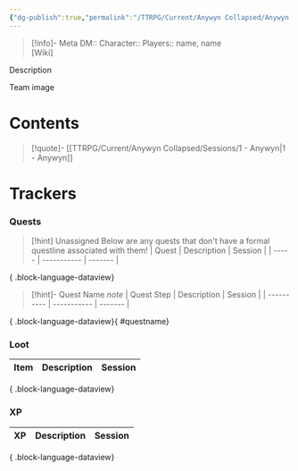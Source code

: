 ```yaml
---
{"dg-publish":true,"permalink":"/TTRPG/Current/Anywyn Collapsed/Anywyn Collapsed/"}
---
```


> [!info]- Meta
> DM::
> Character::
> Players:: name, name  
> [Wiki]

Description

Team image

# Contents

> [!quote]- [[TTRPG/Current/Anywyn Collapsed/Sessions/1 - Anywyn\|1 - Anywyn]]



# Trackers
### Quests
> [!hint] Unassigned
> Below are any quests that don't have a formal questline associated with them!
>  | Quest | Description | Session |
> | ----- | ----------- | ------- |
> 
{ .block-language-dataview}

> [!hint]- Quest Name
> _note_
>  | Quest Step | Description | Session |
> | ---------- | ----------- | ------- |
> 
{ .block-language-dataview}{ #questname}


### Loot

| Item | Description | Session |
| ---- | ----------- | ------- |

{ .block-language-dataview}

### XP

| XP | Description | Session |
| -- | ----------- | ------- |

{ .block-language-dataview}




